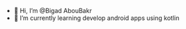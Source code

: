 - 👋 Hi, I’m @Bigad AbouBakr
- 🌱 I’m currently learning develop android apps using kotlin


<!---
Scout4all/Scout4all is a ✨ special ✨ repository because its `README.md` (this file) appears on your GitHub profile.
You can click the Preview link to take a look at your changes.
- 💞️ I’m looking to collaborate on ...
- 📫 How to reach me ...
- 👀 I’m interested in ...

--->
